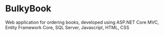 # BulkyBook
Web application for ordering books, developed using ASP.NET Core MVC, Entity Framework Core, SQL Server, Javascript, HTML, CSS
